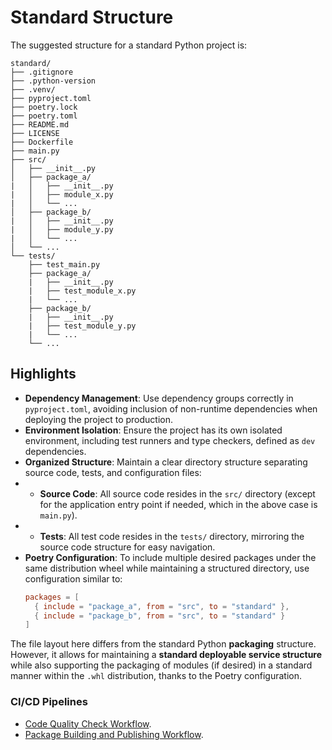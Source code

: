 # Standard Structure

The suggested structure for a standard Python project is:

```text
standard/
├── .gitignore
├── .python-version
├── .venv/
├── pyproject.toml
├── poetry.lock
├── poetry.toml
├── README.md
├── LICENSE
├── Dockerfile
├── main.py
├── src/
│   ├── __init__.py
│   ├── package_a/
|   │   ├── __init__.py
|   │   ├── module_x.py
|   │   └── ...
│   ├── package_b/
|   │   ├── __init__.py
|   │   ├── module_y.py
|   │   └── ...
│   └── ...
└── tests/
    ├── test_main.py
    ├── package_a/
    |   ├── __init__.py
    |   ├── test_module_x.py
    |   └── ...
    ├── package_b/
    |   ├── __init__.py
    |   ├── test_module_y.py
    |   └── ...
    └── ...
```

## Highlights

- **Dependency Management**: Use dependency groups correctly in `pyproject.toml`, avoiding inclusion of non-runtime
  dependencies when deploying the project to production.
- **Environment Isolation**: Ensure the project has its own isolated environment, including test runners and type
  checkers, defined as `dev` dependencies.
- **Organized Structure**: Maintain a clear directory structure separating source code, tests, and configuration files:
-
    - **Source Code**: All source code resides in the `src/` directory (except for the application entry point if
      needed, which in the above case is `main.py`).
-
    - **Tests**: All test code resides in the `tests/` directory, mirroring the source code structure for easy
      navigation.
- **Poetry Configuration**: To include multiple desired packages under the same distribution wheel while maintaining a
  structured directory, use configuration similar to:
  ```toml
  packages = [
    { include = "package_a", from = "src", to = "standard" },
    { include = "package_b", from = "src", to = "standard" }
  ]
  ```

The file layout here differs from the standard Python **packaging** structure. However, it allows for maintaining a
**standard deployable service structure** while also supporting the packaging of modules (if desired) in a standard
manner within the `.whl` distribution, thanks to the Poetry configuration.

### CI/CD Pipelines

- [Code Quality Check Workflow](../.github/workflows/standard_code_check.yaml).
- [Package Building and Publishing Workflow](../.github/workflows/standard_build_dry_publish.yaml).